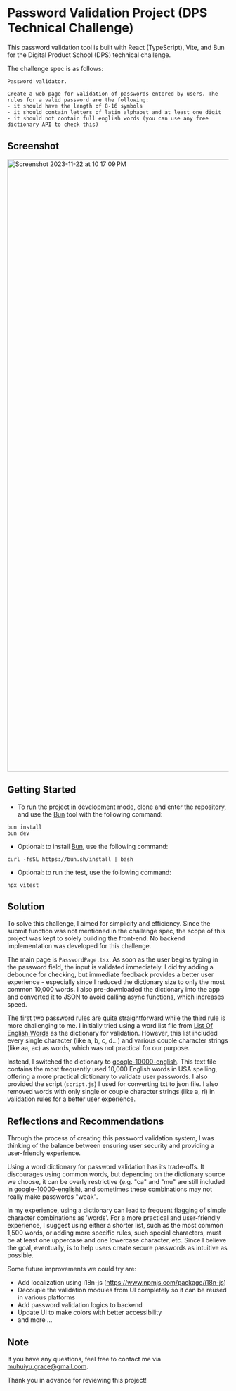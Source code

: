 # Password Validation Project (DPS Technical Challenge)

This password validation tool is built with React (TypeScript), Vite, and Bun for the Digital Product School (DPS) technical challenge.

The challenge spec is as follows:

```
Password validator.

Create a web page for validation of passwords entered by users. The rules for a valid password are the following:
- it should have the length of 8-16 symbols
- it should contain letters of latin alphabet and at least one digit
- it should not contain full english words (you can use any free dictionary API to check this)

```

## Screenshot

<img width="1391" alt="Screenshot 2023-11-22 at 10 17 09 PM" src="https://github.com/muhuiyu/DPS-2023/assets/42035587/cfe8aa98-975c-47e4-afc1-ab745854cee7">

## Getting Started

- To run the project in development mode, clone and enter the repository, and use the [Bun](https://bun.sh/) tool with the following command:

```
bun install
bun dev
```

- Optional: to install [Bun](https://bun.sh/), use the following command:

```
curl -fsSL https://bun.sh/install | bash
```

- Optional: to run the test, use the following command:

```
npx vitest
```

## Solution

To solve this challenge, I aimed for simplicity and efficiency. Since the submit function was not mentioned in the challenge spec, the scope of this project was kept to solely building the front-end. No backend implementation was developed for this challenge.

The main page is `PasswordPage.tsx`. As soon as the user begins typing in the password field, the input is validated immediately. I did try adding a debounce for checking, but immediate feedback provides a better user experience - especially since I reduced the dictionary size to only the most common 10,000 words. I also pre-downloaded the dictionary into the app and converted it to JSON to avoid calling async functions, which increases speed.

The first two password rules are quite straightforward while the third rule is more challenging to me. I initially tried using a word list file from [List Of English Words](https://github.com/dwyl/english-words/) as the dictionary for validation. However, this list included every single character (like a, b, c, d...) and various couple character strings (like aa, ac) as words, which was not practical for our purpose.

Instead, I switched the dictionary to [google-10000-english](https://github.com/first20hours/google-10000-english). This text file contains the most frequently used 10,000 English words in USA spelling, offering a more practical dictionary to validate user passwords. I also provided the script (`script.js`) I used for converting txt to json file. I also removed words with only single or couple character strings (like a, rl) in validation rules for a better user experience.

## Reflections and Recommendations

Through the process of creating this password validation system, I was thinking of the balance between ensuring user security and providing a user-friendly experience.

Using a word dictionary for password validation has its trade-offs. It discourages using common words, but depending on the dictionary source we choose, it can be overly restrictive (e.g. "ca" and "mu" are still included in [google-10000-english](https://github.com/first20hours/google-10000-english)), and sometimes these combinations may not really make passwords "weak".

In my experience, using a dictionary can lead to frequent flagging of simple character combinations as 'words'. For a more practical and user-friendly experience, I suggest using either a shorter list, such as the most common 1,500 words, or adding more specific rules, such special characters, must be at least one uppercase and one lowercase character, etc. Since I believe the goal, eventually, is to help users create secure passwords as intuitive as possible.

Some future improvements we could try are:

- Add localization using i18n-js (https://www.npmjs.com/package/i18n-js)
- Decouple the validation modules from UI completely so it can be reused in various platforms
- Add password validation logics to backend
- Update UI to make colors with better accessibility
- and more ...

## Note

If you have any questions, feel free to contact me via muhuiyu.grace@gmail.com.

Thank you in advance for reviewing this project!
